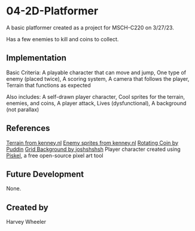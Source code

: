 # 04-2D-Platformer

A basic platformer created as a project for MSCH-C220 on 3/27/23.

Has a few enemies to kill and coins to collect.

## Implementation

Basic Criteria:
A playable character that can move and jump,
One type of enemy (placed twice),
A scoring system,
A camera that follows the player,
Terrain that functions as expected

Also includes:
A self-drawn player character,
Cool sprites for the terrain, enemies, and coins,
A player attack,
Lives (dysfunctional),
A background (not parallax)

## References
[Terrain from kenney.nl](https://kenney.nl/assets/simplified-platformer-pack)
[Enemy sprites from kenney.nl](https://kenney.nl/assets/pixel-platformer)
[Rotating Coin by Puddin](https://opengameart.org/content/rotating-coin)
[Grid Background by joshshshsh](https://opengameart.org/content/grid-background)
Player character created using [Piskel](https://www.piskelapp.com), a free open-source pixel art tool

## Future Development
None.

## Created by
Harvey Wheeler
